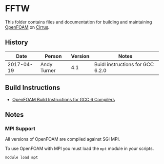 FFTW
====

This folder contains files and documentation for building and maintaining
[OpenFOAM](http://www.openfoam.org) on [Cirrus](http://www.cirus.ac.uk).

History
-------

Date | Person | Version | Notes
---- | -------|---------|------
2017-04-19 | Andy Turner | 4.1 | Buidl instructions for GCC 6.2.0

Build Instructions
------------------

* [OpenFOAM Build Instructions for GCC 6 Compilers](build_openfoam_4.1_gcc6.md)

Notes
-----

### MPI Support

All versions of OpenFOAM are compiled against SGI MPI.

To use OpenFOAM with MPI you must load the `mpt` module in your scripts.

```bash
module load mpt
```

